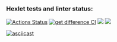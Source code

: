 ### Hexlet tests and linter status:
[![Actions Status](https://github.com/manOpposite/frontend-project-lvl2/workflows/hexlet-check/badge.svg)](https://github.com/manOpposite/frontend-project-lvl2/actions)
[![get difference CI](https://github.com/manOpposite/frontend-project-lvl2/actions/workflows/action.yml/badge.svg)](https://github.com/manOpposite/frontend-project-lvl2/actions/workflows/action.yml)
<a href="https://codeclimate.com/github/manOpposite/frontend-project-lvl2/maintainability"><img src="https://api.codeclimate.com/v1/badges/2c328ff1e7f6022f8851/maintainability" /></a>
<a href="https://codeclimate.com/github/manOpposite/frontend-project-lvl2/test_coverage"><img src="https://api.codeclimate.com/v1/badges/2c328ff1e7f6022f8851/test_coverage" /></a>

[![asciicast](https://asciinema.org/a/YlO9shWWdkO6cayr7aVu8DIJH.svg)](https://asciinema.org/a/YlO9shWWdkO6cayr7aVu8DIJH)